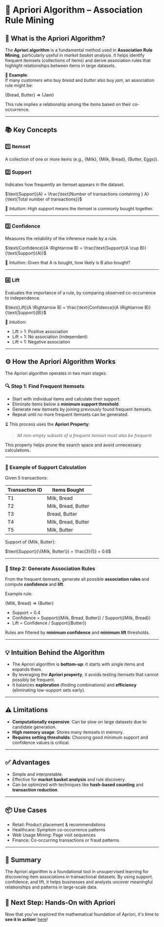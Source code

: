# 🔗 Apriori Algorithm – Association Rule Mining

## 📌 What is the Apriori Algorithm?

The **Apriori algorithm** is a fundamental method used in **Association Rule Mining**, particularly useful in *market basket analysis*. It helps identify frequent itemsets (collections of items) and derive association rules that highlight relationships between items in large datasets.

🛒 **Example**:  
If many customers who buy *bread* and *butter* also buy *jam*, an association rule might be:

{Bread, Butter} ⇒ {Jam}

This rule implies a relationship among the items based on their co-occurrence.

---

## 📚 Key Concepts

### 1️⃣ **Itemset**
A collection of one or more items (e.g., {Milk}, {Milk, Bread}, {Butter, Eggs}).

### 2️⃣ **Support**
Indicates how frequently an itemset appears in the dataset.

$\text{Support}(A) = \frac{\text{Number of transactions containing } A}{\text{Total number of transactions}}$

🧠 *Intuition*: High support means the itemset is commonly bought together.

---

### 3️⃣ **Confidence**
Measures the reliability of the inference made by a rule.

$\text{Confidence}(A \Rightarrow B) = \frac{\text{Support}(A \cup B)}{\text{Support}(A)}$

🧠 *Intuition*: Given that A is bought, how likely is B also bought?

---

### 4️⃣ **Lift**
Evaluates the importance of a rule, by comparing observed co-occurrence to independence.

$\text{Lift}(A \Rightarrow B) = \frac{\text{Confidence}(A \Rightarrow B)}{\text{Support}(B)}$

🧠 *Intuition*:  
- Lift > 1: Positive association  
- Lift = 1: No association (independent)  
- Lift < 1: Negative association

---

## ⚙️ How the Apriori Algorithm Works

The Apriori algorithm operates in two main stages:

### 🔍 Step 1: Find Frequent Itemsets
- Start with individual items and calculate their support.
- Eliminate items below a **minimum support threshold**.
- Generate new itemsets by joining previously found frequent itemsets.
- Repeat until no more frequent itemsets can be generated.

⏳ This process uses the **Apriori Property**:  
> *All non-empty subsets of a frequent itemset must also be frequent.*

This property helps prune the search space and avoid unnecessary calculations.

---

### 🧮 Example of Support Calculation

Given 5 transactions:

| Transaction ID | Items Bought          |
|----------------|------------------------|
| T1             | Milk, Bread            |
| T2             | Milk, Bread, Butter    |
| T3             | Bread, Butter          |
| T4             | Milk, Bread, Butter    |
| T5             | Milk, Butter           |

Support of {Milk, Butter}:

$\text{Support}(\{Milk, Butter\}) = \frac{3}{5} = 0.6$

---

### 🧠 Step 2: Generate Association Rules

From the frequent itemsets, generate all possible **association rules** and compute **confidence** and **lift**.

Example rule:  

{Milk, Bread} ⇒ {Butter}


- Support = 0.4  
- Confidence = Support({Milk, Bread, Butter}) / Support({Milk, Bread})  
- Lift = Confidence / Support({Butter})

Rules are filtered by **minimum confidence** and **minimum lift** thresholds.

---

## 💡 Intuition Behind the Algorithm

- The Apriori algorithm is **bottom-up**: it starts with single items and expands them.
- By leveraging the **Apriori property**, it avoids testing itemsets that cannot possibly be frequent.
- It balances **exploration** (finding combinations) and **efficiency** (eliminating low-support sets early).

---

## ⚠️ Limitations

- **Computationally expensive**: Can be slow on large datasets due to candidate generation.
- **High memory usage**: Stores many itemsets in memory.
- **Requires setting thresholds**: Choosing good minimum support and confidence values is critical.

---

## ✅ Advantages

- Simple and interpretable.
- Effective for **market basket analysis** and rule discovery.
- Can be optimized with techniques like **hash-based counting** and **transaction reduction**.

---

## 📦 Use Cases

- Retail: Product placement & recommendations  
- Healthcare: Symptom co-occurrence patterns  
- Web Usage Mining: Page visit sequences  
- Finance: Co-occurring transactions or fraud patterns  

---

## 🏁 Summary
The Apriori algorithm is a foundational tool in unsupervised learning for discovering item associations in transactional datasets. By using support, confidence, and lift, it helps businesses and analysts uncover meaningful relationships and patterns in large-scale data.

## 📓 Next Step: Hands-On with Apriori

Now that you've explored the mathematical foundation of Apriori, it's time to **see it in action**! [here](/notebooks/02_Unsupervised_Learning/03_Association_Rules/01_Apriori.ipynb)!
